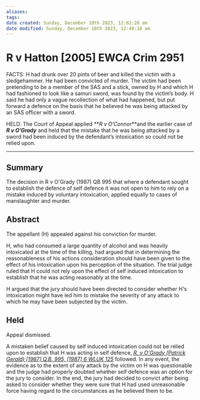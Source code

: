```yaml
---
aliases: 
tags: 
date created: Sunday, December 10th 2023, 12:02:28 am
date modified: Sunday, December 10th 2023, 12:40:18 am
---
```


# R v Hatton [2005] EWCA Crim 2951

FACTS: H had drunk over 20 pints of beer and killed the victim with a sledgehammer. He had been convicted of murder. The victim had been pretending to be a member of the SAS and a stick, owned by H and which H had fashioned to look like a samuri sword, was found by the victim’s body. H said he had only a vague recollection of what had happened, but put forward a defence on the basis that he believed he was being attacked by an SAS officer with a sword.

HELD: The Court of Appeal applied **_R v O’Connor_**and the earlier case of **_R v O’Grady_** and held that the mistake that he was being attacked by a sword had been induced by the defendant’s intoxication so could not be relied upon.

---

## Summary

The decision in R v O'Grady (1987) QB 995 that where a defendant sought to establish the defence of self defence it was not open to him to rely on a mistake induced by voluntary intoxication, applied equally to cases of manslaughter and murder.

## Abstract

The appellant (H) appealed against his conviction for murder.

H, who had consumed a large quantity of alcohol and was heavily intoxicated at the time of the killing, had argued that in determining the reasonableness of his actions consideration should have been given to the effect of his intoxication upon his perception of the situation. The trial judge ruled that H could not rely upon the effect of self induced intoxication to establish that he was acting reasonably at the time.

H argued that the jury should have been directed to consider whether H's intoxication might have led him to mistake the severity of any attack to which he may have been subjected by the victim.

## Held

Appeal dismissed.

A mistaken belief caused by self induced intoxication could not be relied upon to establish that H was acting in self defence, _[R. v O'Grady (Patrick Gerald) [1987] Q.B. 995, [1987] 6 WLUK 125](https://uk.westlaw.com/Document/I5F7419C0E42811DA8FC2A0F0355337E9/View/FullText.html?originationContext=document&transitionType=DocumentItem&ppcid=a604c8e452584316874987dc8c350ba3&contextData=(sc.Default))_ followed. In any event, the evidence as to the extent of any attack by the victim on H was questionable and the judge had properly doubted whether self defence was an option for the jury to consider. In the end, the jury had decided to convict after being asked to consider whether they were sure that H had used unreasonable force having regard to the circumstances as he believed them to be.
